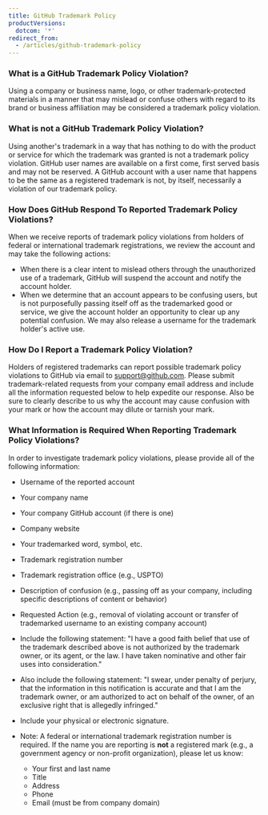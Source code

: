 ```yaml
---
title: GitHub Trademark Policy
productVersions:
  dotcom: '*'
redirect_from:
  - /articles/github-trademark-policy
---
```

### What is a GitHub Trademark Policy Violation?

Using a company or business name, logo, or other trademark-protected materials in a manner that may mislead or confuse others with regard to its brand or business affiliation may be considered a trademark policy violation.

### What is not a GitHub Trademark Policy Violation?

Using another's trademark in a way that has nothing to do with the product or service for which the trademark was granted is not a trademark policy violation. GitHub user names are available on a first come, first served basis and may not be reserved. A GitHub account with a user name that happens to be the same as a registered trademark is not, by itself, necessarily a violation of our trademark policy.

### How Does GitHub Respond To Reported Trademark Policy Violations?

When we receive reports of trademark policy violations from holders of federal or international trademark registrations, we review the account and may take the following actions:

* When there is a clear intent to mislead others through the unauthorized use of a trademark, GitHub will suspend the account and notify the account holder.
* When we determine that an account appears to be confusing users, but is not purposefully passing itself off as the trademarked good or service, we give the account holder an opportunity to clear up any potential confusion. We may also release a username for the trademark holder's active use.

### How Do I Report a Trademark Policy Violation?

Holders of registered trademarks can report possible trademark policy violations to GitHub via email to <a href="mailto:support@github.com" data-proofer-ignore>support&#64;github.com</a>. Please submit trademark-related requests from your company email address and include all the information requested below to help expedite our response. Also be sure to clearly describe to us why the account may cause confusion with your mark or how the account may dilute or tarnish your mark.

### What Information is Required When Reporting Trademark Policy Violations?

In order to investigate trademark policy violations, please provide all of the following information:

* Username of the reported account
* Your company name
* Your company GitHub account (if there is one)
* Company website
* Your trademarked word, symbol, etc.
* Trademark registration number
* Trademark registration office (e.g., USPTO)
* Description of confusion (e.g., passing off as your company, including specific descriptions of content or behavior)
* Requested Action (e.g., removal of violating account or transfer of trademarked username to an existing company account)
* Include the following statement: "I have a good faith belief that use of the trademark described above  is not authorized by the trademark owner, or its agent, or the law. I have taken nominative and other fair uses into consideration."
* Also include the following statement: "I swear, under penalty of perjury, that the information in this notification is accurate and that I am the trademark owner, or am authorized to act on behalf of the  owner, of an exclusive right that is allegedly infringed."
* Include your physical or electronic signature.

* Note: A federal or international trademark registration number is required. If the name you are reporting is **not** a registered mark (e.g., a government agency or non-profit organization), please let us know:
    * Your first and last name
    * Title
    * Address
    * Phone
    * Email (must be from company domain)
